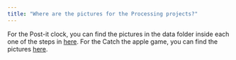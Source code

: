 ```yaml
---
title: "Where are the pictures for the Processing projects?"
---
```


For the Post-it clock, you can find the pictures in the data folder inside each one of the steps in [here](https://github.com/arduino/CTC-Processing/tree/master/en/_02_PostIt_Clock). For the Catch the apple game, you can find the pictures [here](https://github.com/arduino/CTC-Processing/tree/master/en/_03_Catch_The_Apple).
